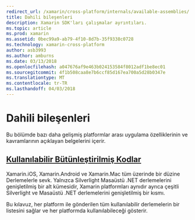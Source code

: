 ```yaml
---
redirect_url: /xamarin/cross-platform/internals/available-assemblies/
title: Dahili bileşenleri
description: Xamarin SDK'ları çalışmalar ayrıntıları.
ms.topic: article
ms.prod: xamarin
ms.assetid: 0bec99a9-ab79-4f10-8d7b-35f9338c0728
ms.technology: xamarin-cross-platform
author: asb3993
ms.author: amburns
ms.date: 03/13/2018
ms.openlocfilehash: a047676af9e463b024153584f8012adf1be8ec01
ms.sourcegitcommit: 4f1b508caa8e7b6ccf85d167ea700a5d28b0347e
ms.translationtype: MT
ms.contentlocale: tr-TR
ms.lasthandoff: 04/03/2018
---
```

# <a name="internals"></a>Dahili bileşenleri

Bu bölümde bazı daha gelişmiş platformlar arası uygulama özelliklerinin ve kavramlarının açıklayan belgelerini içerir.


## <a name="available-assembliescross-platforminternalsavailable-assembliesmd"></a>[Kullanılabilir Bütünleştirilmiş Kodlar](~/cross-platform/internals/available-assemblies.md)

Xamarin.iOS, Xamarin.Android ve Xamarin.Mac tüm üzerinde bir düzine Derlemelerle sevk. Yalnızca Silverlight Masaüstü .NET derlemelerini genişletilmiş bir alt kümesidir, Xamarin platformları aynıdır ayrıca çeşitli Silverlight ve Masaüstü .NET derlemelerini genişletilmiş bir kısmı.

Bu kılavuz, her platform ile gönderilen tüm kullanılabilir derlemelerin bir listesini sağlar ve her platformda kullanılabileceği gösterir.




